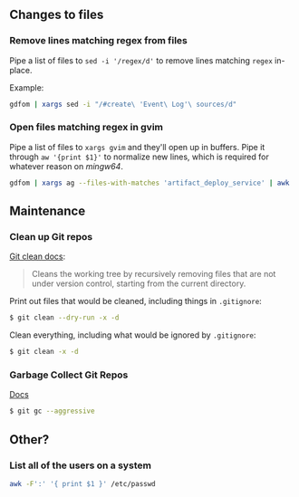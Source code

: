 ## Changes to files

### Remove lines matching regex from files

Pipe a list of files to `sed -i '/regex/d'` to remove lines matching `regex` in-place.

Example:
```bash
gdfom | xargs sed -i "/#create\ 'Event\ Log'\ sources/d"
```

### Open files matching regex in gvim

Pipe a list of files to `xargs gvim` and they'll open up in buffers. Pipe it through
`aw '{print $1}'` to normalize new lines, which is required for whatever reason on
_mingw64_.

```bash
gdfom | xargs ag --files-with-matches 'artifact_deploy_service' | awk '{print $1}' | xargs gvim
```

## Maintenance

### Clean up Git repos

[Git clean docs](https://git-scm.com/docs/git-clean):

> Cleans the working tree by recursively removing files that are not under version control, starting from the current directory.

Print out files that would be cleaned, including things in `.gitignore`:
```bash
$ git clean --dry-run -x -d
```

Clean everything, including what would be ignored by `.gitignore`:
```bash
$ git clean -x -d
```

### Garbage Collect Git Repos

[Docs](https://git-scm.com/docs/git-gc)

```bash
$ git gc --aggressive
```


## Other?

### List all of the users on a system

```bash
awk -F':' '{ print $1 }' /etc/passwd
```
